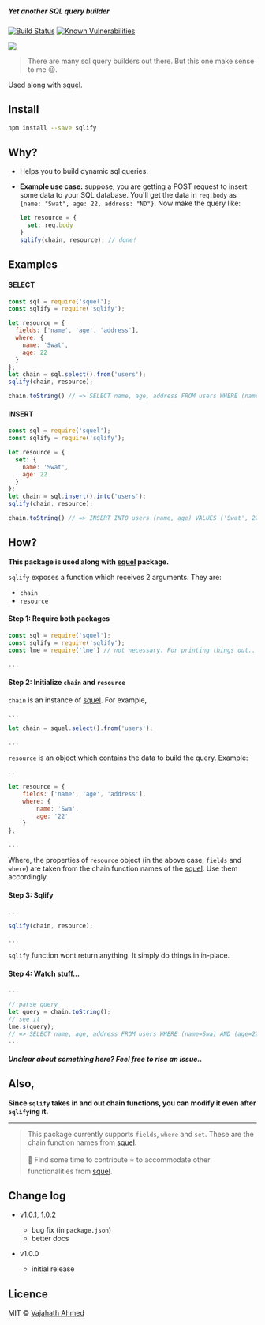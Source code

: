 ##### Yet another SQL query builder

[![Build Status](https://travis-ci.org/vajahath/sqlify.svg?branch=master)](https://travis-ci.org/vajahath/sqlify)
[![Known Vulnerabilities](https://snyk.io/test/npm/sqlify/badge.svg)](https://snyk.io/test/npm/sqlify)

![](https://raw.githubusercontent.com/vajahath/sqlify/master/media/sqlify.png)

> There are many sql query builders out there. But this one make sense to me :wink:.

Used along with [squel](https://www.npmjs.com/package/squel).

## Install
```bash
npm install --save sqlify
```
## Why?
- Helps you to build dynamic sql queries.
- **Example use case:** suppose, you are getting a POST request to insert some data to your SQL database.
  You'll get the data in `req.body` as `{name: "Swat", age: 22, address: "ND"}`.
  Now make the query like:

  ```js
  let resource = {
    set: req.body
  }
  sqlify(chain, resource); // done!
  ```

## Examples
#### SELECT
```js
const sql = require('squel');
const sqlify = require('sqlify');

let resource = {
  fields: ['name', 'age', 'address'],
  where: {
    name: 'Swat',
    age: 22
  }
};
let chain = sql.select().from('users');
sqlify(chain, resource);

chain.toString() // => SELECT name, age, address FROM users WHERE (name=Swat) AND (age=22)
```

#### INSERT
```js
const sql = require('squel');
const sqlify = require('sqlify');

let resource = {
  set: {
    name: 'Swat',
    age: 22
  }
};
let chain = sql.insert().into('users');
sqlify(chain, resource);

chain.toString() // => INSERT INTO users (name, age) VALUES ('Swat', 22)
```

## How?
**This package is used along with [squel](https://www.npmjs.com/package/squel) package.**

`sqlify` exposes a function which receives 2 arguments. They are:
- `chain`
- `resource`

#### Step 1: Require both packages
```js
const sql = require('squel');
const sqlify = require('sqlify');
const lme = require('lme') // not necessary. For printing things out..

...
```

#### Step 2: Initialize `chain` and `resource`
`chain` is an instance of [squel](https://www.npmjs.com/package/squel).
For example,
```js
...

let chain = squel.select().from('users');

...
```

`resource` is an object which contains the data to build the query.
Example:
```js
...

let resource = {
    fields: ['name', 'age', 'address'],
    where: {
        name: 'Swa',
        age: '22'
    }
};

...
```
Where, the properties of `resource` object (in the above case, `fields` and `where`) are taken from the chain function names of the [squel](https://www.npmjs.com/package/squel). Use them accordingly.

#### Step 3: Sqlify
```js
...

sqlify(chain, resource);

...
```

`sqlify` function wont return anything. It simply do things in in-place.

#### Step 4: Watch stuff...
```js
...

// parse query
let query = chain.toString();
// see it
lme.s(query);
// => SELECT name, age, address FROM users WHERE (name=Swa) AND (age=22)
...
```

##### Unclear about something here? Feel free to rise an issue..

## Also,
**Since `sqlify` takes in and out chain functions, you can modify it even after `sqlify`ing it.**

---

> This package currently supports `fields`, `where` and `set`. These are the chain function names from [squel](https://www.npmjs.com/package/squel).<br><br> :green_heart: Find some time to contribute :star: to accommodate other functionalities from [squel](https://www.npmjs.com/package/squel).

## Change log
- v1.0.1, 1.0.2
  - bug fix (in `package.json`)
  - better docs

- v1.0.0
  - initial release


## Licence
MIT © [Vajahath Ahmed](https://twitter.com/vajahath7)
